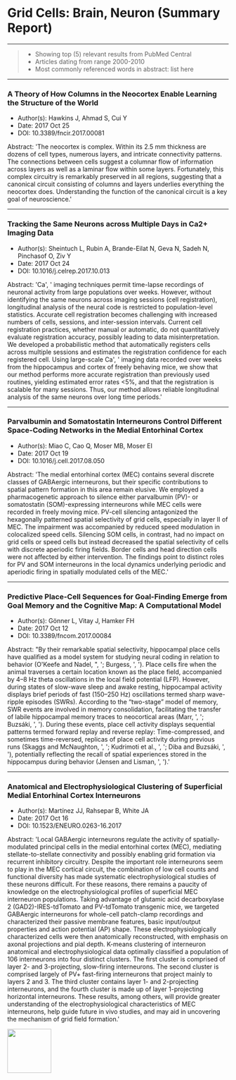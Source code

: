 # Grid Cells: Brain, Neuron (Summary Report) 
----- 
> - Showing top (5) relevant results from PubMed Central 
> - Articles dating from range 2000-2010 
> - Most commonly referenced words in abstract: list here 

----- 

### A Theory of How Columns in the Neocortex Enable Learning the Structure of the World
 
* Author(s): Hawkins J, Ahmad S, Cui Y
* Date: 2017 Oct 25
* DOI: 10.3389/fncir.2017.00081

Abstract: 'The neocortex is complex. Within its 2.5 mm thickness are dozens of cell types, numerous layers, and intricate connectivity patterns. The connections between cells suggest a columnar flow of information across layers as well as a laminar flow within some layers. Fortunately, this complex circuitry is remarkably preserved in all regions, suggesting that a canonical circuit consisting of columns and layers underlies everything the neocortex does. Understanding the function of the canonical circuit is a key goal of neuroscience.'

----- 

### Tracking the Same Neurons across Multiple Days in Ca2+ Imaging Data
 
* Author(s): Sheintuch L, Rubin A, Brande-Eilat N, Geva N, Sadeh N, Pinchasof O, Ziv Y
* Date: 2017 Oct 24
* DOI: 10.1016/j.celrep.2017.10.013

Abstract: 'Ca', ' imaging techniques permit time-lapse recordings of neuronal activity from large populations over weeks. However, without identifying the same neurons across imaging sessions (cell registration), longitudinal analysis of the neural code is restricted to population-level statistics. Accurate cell registration becomes challenging with increased numbers of cells, sessions, and inter-session intervals. Current cell registration practices, whether manual or automatic, do not quantitatively evaluate registration accuracy, possibly leading to data misinterpretation. We developed a probabilistic method that automatically registers cells across multiple sessions and estimates the registration confidence for each registered cell. Using large-scale Ca', ' imaging data recorded over weeks from the hippocampus and cortex of freely behaving mice, we show that our method performs more accurate registration than previously used routines, yielding estimated error rates <5%, and that the registration is scalable for many sessions. Thus, our method allows reliable longitudinal analysis of the same neurons over long time periods.'

----- 

### Parvalbumin and Somatostatin Interneurons Control Different Space-Coding Networks in the Medial Entorhinal Cortex
 
* Author(s): Miao C, Cao Q, Moser MB, Moser EI
* Date: 2017 Oct 19
* DOI: 10.1016/j.cell.2017.08.050

Abstract: 'The medial entorhinal cortex (MEC) contains several discrete classes of GABAergic interneurons, but their specific contributions to spatial pattern formation in this area remain elusive. We employed a pharmacogenetic approach to silence either parvalbumin (PV)- or somatostatin (SOM)-expressing interneurons while MEC cells were recorded in freely moving mice. PV-cell silencing antagonized the hexagonally patterned spatial selectivity of grid cells, especially in layer II of MEC. The impairment was accompanied by reduced speed modulation in colocalized speed cells. Silencing SOM cells, in contrast, had no impact on grid cells or speed cells but instead decreased the spatial selectivity of cells with discrete aperiodic firing fields. Border cells and head direction cells were not affected by either intervention. The findings point to distinct roles for PV and SOM interneurons in the local dynamics underlying periodic and aperiodic firing in spatially modulated cells of the MEC.'

----- 

### Predictive Place-Cell Sequences for Goal-Finding Emerge from Goal Memory and the Cognitive Map: A Computational Model
 
* Author(s): Gönner L, Vitay J, Hamker FH
* Date: 2017 Oct 12
* DOI: 10.3389/fncom.2017.00084

Abstract: "By their remarkable spatial selectivity, hippocampal place cells have qualified as a model system for studying neural coding in relation to behavior (O'Keefe and Nadel, ", '; Burgess, ', '). Place cells fire when the animal traverses a certain location known as the place field, accompanied by 4–8 Hz theta oscillations in the local field potential (LFP). However, during states of slow-wave sleep and awake resting, hippocampal activity displays brief periods of fast (150–250 Hz) oscillations termed sharp wave-ripple episodes (SWRs). According to the “two-stage” model of memory, SWR events are involved in memory consolidation, facilitating the transfer of labile hippocampal memory traces to neocortical areas (Marr, ', '; Buzsáki, ', '). During these events, place cell activity displays sequential patterns termed forward replay and reverse replay: Time-compressed, and sometimes time-reversed, replicas of place cell activity during previous runs (Skaggs and McNaughton, ', '; Kudrimoti et al., ', '; Diba and Buzsáki, ', '), potentially reflecting the recall of spatial experiences stored in the hippocampus during behavior (Jensen and Lisman, ', ').'

----- 

### Anatomical and Electrophysiological Clustering of Superficial Medial Entorhinal Cortex Interneurons
 
* Author(s): Martínez JJ, Rahsepar B, White JA
* Date: 2017 Oct 16
* DOI: 10.1523/ENEURO.0263-16.2017

Abstract: 'Local GABAergic interneurons regulate the activity of spatially-modulated principal cells in the medial entorhinal cortex (MEC), mediating stellate-to-stellate connectivity and possibly enabling grid formation via recurrent inhibitory circuitry. Despite the important role interneurons seem to play in the MEC cortical circuit, the combination of low cell counts and functional diversity has made systematic electrophysiological studies of these neurons difficult. For these reasons, there remains a paucity of knowledge on the electrophysiological profiles of superficial MEC interneuron populations. Taking advantage of glutamic acid decarboxylase 2 (GAD2)-IRES-tdTomato and PV-tdTomato transgenic mice, we targeted GABAergic interneurons for whole-cell patch-clamp recordings and characterized their passive membrane features, basic input/output properties and action potential (AP) shape. These electrophysiologically characterized cells were then anatomically reconstructed, with emphasis on axonal projections and pial depth. K-means clustering of interneuron anatomical and electrophysiological data optimally classified a population of 106 interneurons into four distinct clusters. The first cluster is comprised of layer 2- and 3-projecting, slow-firing interneurons. The second cluster is comprised largely of PV+ fast-firing interneurons that project mainly to layers 2 and 3. The third cluster contains layer 1- and 2-projecting interneurons, and the fourth cluster is made up of layer 1-projecting horizontal interneurons. These results, among others, will provide greater understanding of the electrophysiological characteristics of MEC interneurons, help guide future in vivo studies, and may aid in uncovering the mechanism of grid field formation.'

<a href="url"><img src="https://www.ncbi.nlm.nih.gov/corecgi/tileshop/tileshop.fcgi?p=PMC3&id=290058&s=72&r=1&c=2" align="left" height="100"></a>

